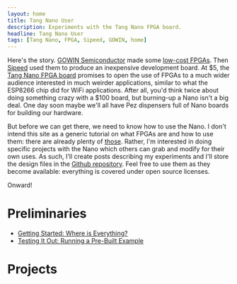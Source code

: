 ```yaml
---
layout: home
title: Tang Nano User
description: Experiments with the Tang Nano FPGA board.
headline: Tang Nano User
tags: [Tang Nano, FPGA, Sipeed, GOWIN, home]
---
```


<p></p>

Here's the story.
[GOWIN Semiconductor](https://www.gowinsemi.com/en/) made some [low-cost FPGAs](https://www.gowinsemi.com/en/product/detail/2/).
Then [Sipeed](https://www.sipeed.com/) used them to produce an inexpensive development board.
At $5, the [Tang Nano FPGA board](https://www.cnx-software.com/2019/10/15/5-tang-nano-fpga-board-gowin-gw1n-littlebee-fpga/)
promises to open the use of FPGAs to a much
wider audience interested in much weirder applications, similar to what the ESP8266 chip did for WiFi applications.
After all, you'd think twice about doing something crazy with a $100 board,
but burning-up a Nano isn't a big deal.
One day soon maybe we'll all have Pez dispensers full of Nano boards
for building our hardware.

But before we can get there, we need to know how to use the Nano.
I don't intend this site as a generic tutorial on what FPGAs are and how to use them: there are
already plenty of [those](http://www.xess.com/static/media/appnotes/FpgasNowWhatBook.pdf).
Rather, I'm interested in doing specific projects with the Nano which others can
grab and modify for their own uses.
As such, I'll create posts describing my experiments and I'll store
the design files in the [Github repository](www.github.com/xesscorp/tang_nano_user).
Feel free to use them as they become available: everything is covered under open source licenses.

Onward!

Preliminaries
================

* [Getting Started: Where is Everything?]({{site.url}}/getting_started)
* [Testing It Out: Running a Pre-Built Example]({{site.url}}/testing_it_out)

Projects
================

